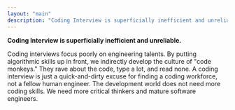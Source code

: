 ```yaml
---
layout: "main"
description: "Coding Interview is superficially inefficient and unreliable."
---
```


**Coding Interview is superficially inefficient and unreliable.**

Coding interviews focus poorly on engineering talents. By putting algorithmic skills up in front, we indirectly develop the culture of "code monkeys." They rave about the code,  type a lot, and read none. A coding interview is just a quick-and-dirty excuse for finding a coding workforce, not a fellow human engineer. The development world does not need more coding skills. We need more critical thinkers and mature software engineers.